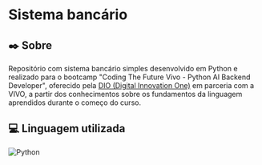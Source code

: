 # Sistema bancário

## ✒️ **Sobre**

Repositório com sistema bancário simples desenvolvido em Python e realizado para o bootcamp "Coding The Future Vivo - Python AI Backend Developer", oferecido pela [DIO (Digital Innovation One)](https://www.dio.me/) em parceria com a VIVO, a partir dos conhecimentos sobre os fundamentos da linguagem aprendidos durante o começo do curso. 

## 💻 **Linguagem utilizada**

![Python](https://img.shields.io/badge/python-3670A0?style=for-the-badge&logo=python&logoColor=ffdd54)

